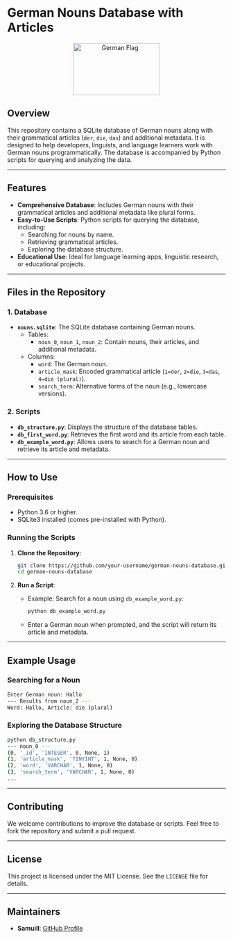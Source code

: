 # German Nouns Database with Articles

<p align="center">
<img align="center" src="https://upload.wikimedia.org/wikipedia/commons/thumb/b/ba/Flag_of_Germany.svg/320px-Flag_of_Germany.svg.png" width="200" height="120" alt="German Flag">
</p>

## Overview

This repository contains a SQLite database of German nouns along with their grammatical articles (`der`, `die`, `das`) and additional metadata. It is designed to help developers, linguists, and language learners work with German nouns programmatically. The database is accompanied by Python scripts for querying and analyzing the data.

---

## Features

- **Comprehensive Database**: Includes German nouns with their grammatical articles and additional metadata like plural forms.
- **Easy-to-Use Scripts**: Python scripts for querying the database, including:
  - Searching for nouns by name.
  - Retrieving grammatical articles.
  - Exploring the database structure.
- **Educational Use**: Ideal for language learning apps, linguistic research, or educational projects.

---

## Files in the Repository

### 1. **Database**
- **`nouns.sqlite`**: The SQLite database containing German nouns.
  - Tables:
    - `noun_0`, `noun_1`, `noun_2`: Contain nouns, their articles, and additional metadata.
  - Columns:
    - `word`: The German noun.
    - `article_mask`: Encoded grammatical article (`1=der`, `2=die`, `3=das`, `4=die (plural)`).
    - `search_term`: Alternative forms of the noun (e.g., lowercase versions).

### 2. **Scripts**
- **`db_structure.py`**: Displays the structure of the database tables.
- **`db_first_word.py`**: Retrieves the first word and its article from each table.
- **`db_example_word.py`**: Allows users to search for a German noun and retrieve its article and metadata.

---

## How to Use

### Prerequisites
- Python 3.6 or higher.
- SQLite3 installed (comes pre-installed with Python).

### Running the Scripts

1. **Clone the Repository**:
   ```sh
   git clone https://github.com/your-username/german-nouns-database.git
   cd german-nouns-database
   ```

2. **Run a Script**:
   - Example: Search for a noun using `db_example_word.py`:
     ```sh
     python db_example_word.py
     ```
   - Enter a German noun when prompted, and the script will return its article and metadata.

---

## Example Usage

### Searching for a Noun
```sh
Enter German noun: Hallo
--- Results from noun_2 ---
Word: Hallo, Article: die (plural)
```

### Exploring the Database Structure
```sh
python db_structure.py
--- noun_0 ---
(0, '_id', 'INTEGER', 0, None, 1)
(1, 'article_mask', 'TINYINT', 1, None, 0)
(2, 'word', 'VARCHAR', 1, None, 0)
(3, 'search_term', 'VARCHAR', 1, None, 0)
...
```

---

## Contributing

We welcome contributions to improve the database or scripts. Feel free to fork the repository and submit a pull request.

---

## License

This project is licensed under the MIT License. See the `LICENSE` file for details.

---

## Maintainers

- **Samuill**: [GitHub Profile](https://github.com/Samuill)
